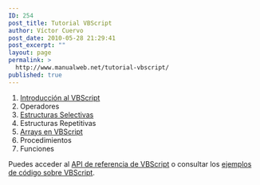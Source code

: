 ```yaml
---
ID: 254
post_title: Tutorial VBScript
author: Víctor Cuervo
post_date: 2010-05-28 21:29:41
post_excerpt: ""
layout: page
permalink: >
  http://www.manualweb.net/tutorial-vbscript/
published: true
---
```

<ol>
	<li><a title="Introducción al VBScript" href="http://www.manualweb.net/vbscript/introduccion-al-vbscript/">Introducción al VBScript</a></li>
	<li>Operadores</li>
	<li><a title="Estructuras Selectivas" href="http://www.manualweb.net/vbscript/estructuras-selectivas/">Estructuras Selectivas</a></li>
	<li>Estructuras Repetitivas</li>
	<li><a title="Arrays en VBScript" href="http://www.manualweb.net/vbscript/arrays-en-vbscript/">Arrays en VBScript</a></li>
	<li>Procedimientos</li>
	<li>Funciones</li>
</ol>
Puedes acceder al <a title="API VBScript" href="http://w3api.com/wiki/Categor%C3%ADa:VBScript">API de referencia de VBScript</a> o consultar los <a title="Ejemplos de Código de VBScript" href="http://lineadecodigo.com/vbscript/">ejemplos de código sobre VBScript</a>.